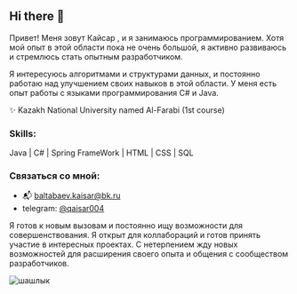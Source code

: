 Hi there  👋
-------------
Привет! Меня зовут Кайсар , и я занимаюсь программированием. Хотя мой опыт в этой области пока не очень большой, я активно развиваюсь и стремлюсь стать опытным разработчиком.

Я интересуюсь алгоритмами и структурами данных, и постоянно работаю над улучшением своих навыков в этой области. У меня есть опыт работы с языками программирования С# и Java.

✨ Kazakh National University named Al-Farabi (1st course)

### Skills:
Java | C# | Spring FrameWork | HTML | CSS | SQL 

### Связаться со мной:
- 📬 baltabaev.kaisar@bk.ru
- telegram: [@qaisar004](https://t.me/qaisar004)

Я готов к новым вызовам и постоянно ищу возможности для совершенствования. Я открыт для коллабораций и готов принять участие в интересных проектах. С нетерпением жду новых возможностей для расширения своего опыта и общения с сообществом разработчиков.

![шашлык](https://raw.githubusercontent.com/qaisar04/img/6f8dd863ca065162bdab03d569cc30244bb7631a/47tv.gif)










